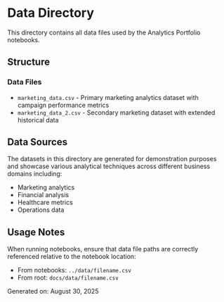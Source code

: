 # Data Directory

This directory contains all data files used by the Analytics Portfolio notebooks.

## Structure

### Data Files
- `marketing_data.csv` - Primary marketing analytics dataset with campaign performance metrics
- `marketing_data_2.csv` - Secondary marketing dataset with extended historical data

## Data Sources

The datasets in this directory are generated for demonstration purposes and showcase various analytical techniques across different business domains including:
- Marketing analytics
- Financial analysis
- Healthcare metrics
- Operations data

## Usage Notes

When running notebooks, ensure that data file paths are correctly referenced relative to the notebook location:
- From notebooks: `../data/filename.csv`
- From root: `docs/data/filename.csv`

Generated on: August 30, 2025
